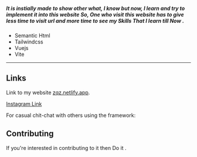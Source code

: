 ##### It is instially made to show other what, I know but now, I learn and try to implement it into this website So, One who visit this website has to give less time to visit url and more time to see my Skills That I learn till Now .

- Semantic Html
- Tailwindcss
- Vuejs
- Vite

---

## Links

Link to my website [zqz.netlify.app](https://zqz.netlify.app/).

[Instagram Link](https://www.instagram.com/sukhpreet_singh.znx/)

For casual chit-chat with others using the framework:

## Contributing

If you're interested in contributing to it then Do it .
